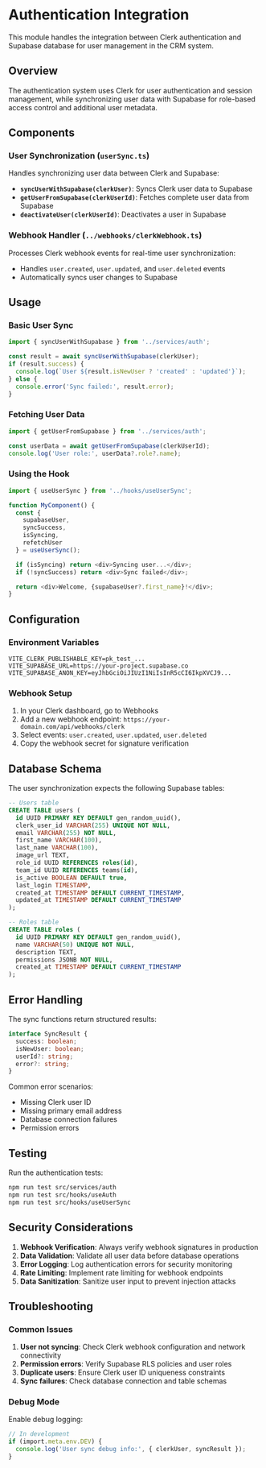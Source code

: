 # Authentication Integration

This module handles the integration between Clerk authentication and Supabase database for user management in the CRM system.

## Overview

The authentication system uses Clerk for user authentication and session management, while synchronizing user data with Supabase for role-based access control and additional user metadata.

## Components

### User Synchronization (`userSync.ts`)

Handles synchronizing user data between Clerk and Supabase:

- **`syncUserWithSupabase(clerkUser)`**: Syncs Clerk user data to Supabase
- **`getUserFromSupabase(clerkUserId)`**: Fetches complete user data from Supabase
- **`deactivateUser(clerkUserId)`**: Deactivates a user in Supabase

### Webhook Handler (`../webhooks/clerkWebhook.ts`)

Processes Clerk webhook events for real-time user synchronization:

- Handles `user.created`, `user.updated`, and `user.deleted` events
- Automatically syncs user changes to Supabase

## Usage

### Basic User Sync

```typescript
import { syncUserWithSupabase } from '../services/auth';

const result = await syncUserWithSupabase(clerkUser);
if (result.success) {
  console.log(`User ${result.isNewUser ? 'created' : 'updated'}`);
} else {
  console.error('Sync failed:', result.error);
}
```

### Fetching User Data

```typescript
import { getUserFromSupabase } from '../services/auth';

const userData = await getUserFromSupabase(clerkUserId);
console.log('User role:', userData?.role?.name);
```

### Using the Hook

```typescript
import { useUserSync } from '../hooks/useUserSync';

function MyComponent() {
  const { 
    supabaseUser, 
    syncSuccess, 
    isSyncing, 
    refetchUser 
  } = useUserSync();

  if (isSyncing) return <div>Syncing user...</div>;
  if (!syncSuccess) return <div>Sync failed</div>;

  return <div>Welcome, {supabaseUser?.first_name}!</div>;
}
```

## Configuration

### Environment Variables

```env
VITE_CLERK_PUBLISHABLE_KEY=pk_test_...
VITE_SUPABASE_URL=https://your-project.supabase.co
VITE_SUPABASE_ANON_KEY=eyJhbGciOiJIUzI1NiIsInR5cCI6IkpXVCJ9...
```

### Webhook Setup

1. In your Clerk dashboard, go to Webhooks
2. Add a new webhook endpoint: `https://your-domain.com/api/webhooks/clerk`
3. Select events: `user.created`, `user.updated`, `user.deleted`
4. Copy the webhook secret for signature verification

## Database Schema

The user synchronization expects the following Supabase tables:

```sql
-- Users table
CREATE TABLE users (
  id UUID PRIMARY KEY DEFAULT gen_random_uuid(),
  clerk_user_id VARCHAR(255) UNIQUE NOT NULL,
  email VARCHAR(255) NOT NULL,
  first_name VARCHAR(100),
  last_name VARCHAR(100),
  image_url TEXT,
  role_id UUID REFERENCES roles(id),
  team_id UUID REFERENCES teams(id),
  is_active BOOLEAN DEFAULT true,
  last_login TIMESTAMP,
  created_at TIMESTAMP DEFAULT CURRENT_TIMESTAMP,
  updated_at TIMESTAMP DEFAULT CURRENT_TIMESTAMP
);

-- Roles table
CREATE TABLE roles (
  id UUID PRIMARY KEY DEFAULT gen_random_uuid(),
  name VARCHAR(50) UNIQUE NOT NULL,
  description TEXT,
  permissions JSONB NOT NULL,
  created_at TIMESTAMP DEFAULT CURRENT_TIMESTAMP
);
```

## Error Handling

The sync functions return structured results:

```typescript
interface SyncResult {
  success: boolean;
  isNewUser: boolean;
  userId?: string;
  error?: string;
}
```

Common error scenarios:
- Missing Clerk user ID
- Missing primary email address
- Database connection failures
- Permission errors

## Testing

Run the authentication tests:

```bash
npm run test src/services/auth
npm run test src/hooks/useAuth
npm run test src/hooks/useUserSync
```

## Security Considerations

1. **Webhook Verification**: Always verify webhook signatures in production
2. **Data Validation**: Validate all user data before database operations
3. **Error Logging**: Log authentication errors for security monitoring
4. **Rate Limiting**: Implement rate limiting for webhook endpoints
5. **Data Sanitization**: Sanitize user input to prevent injection attacks

## Troubleshooting

### Common Issues

1. **User not syncing**: Check Clerk webhook configuration and network connectivity
2. **Permission errors**: Verify Supabase RLS policies and user roles
3. **Duplicate users**: Ensure Clerk user ID uniqueness constraints
4. **Sync failures**: Check database connection and table schemas

### Debug Mode

Enable debug logging:

```typescript
// In development
if (import.meta.env.DEV) {
  console.log('User sync debug info:', { clerkUser, syncResult });
}
```